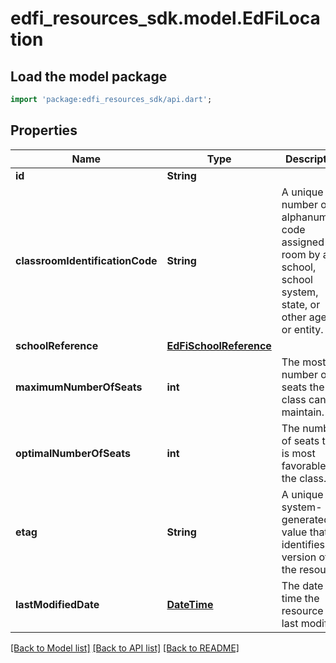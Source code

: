 # edfi_resources_sdk.model.EdFiLocation

## Load the model package
```dart
import 'package:edfi_resources_sdk/api.dart';
```

## Properties
Name | Type | Description | Notes
------------ | ------------- | ------------- | -------------
**id** | **String** |  | [optional] 
**classroomIdentificationCode** | **String** | A unique number or alphanumeric code assigned to a room by a school, school system, state, or other agency or entity. | 
**schoolReference** | [**EdFiSchoolReference**](EdFiSchoolReference.md) |  | 
**maximumNumberOfSeats** | **int** | The most number of seats the class can maintain. | [optional] 
**optimalNumberOfSeats** | **int** | The number of seats that is most favorable to the class. | [optional] 
**etag** | **String** | A unique system-generated value that identifies the version of the resource. | [optional] 
**lastModifiedDate** | [**DateTime**](DateTime.md) | The date and time the resource was last modified. | [optional] 

[[Back to Model list]](../README.md#documentation-for-models) [[Back to API list]](../README.md#documentation-for-api-endpoints) [[Back to README]](../README.md)


